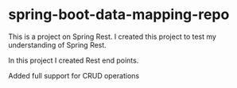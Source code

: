 # spring-boot-data-mapping-repo

This is a project on Spring Rest. I created this project to test my understanding of Spring Rest. 

In this project I created Rest end points.

Added full support for CRUD operations

